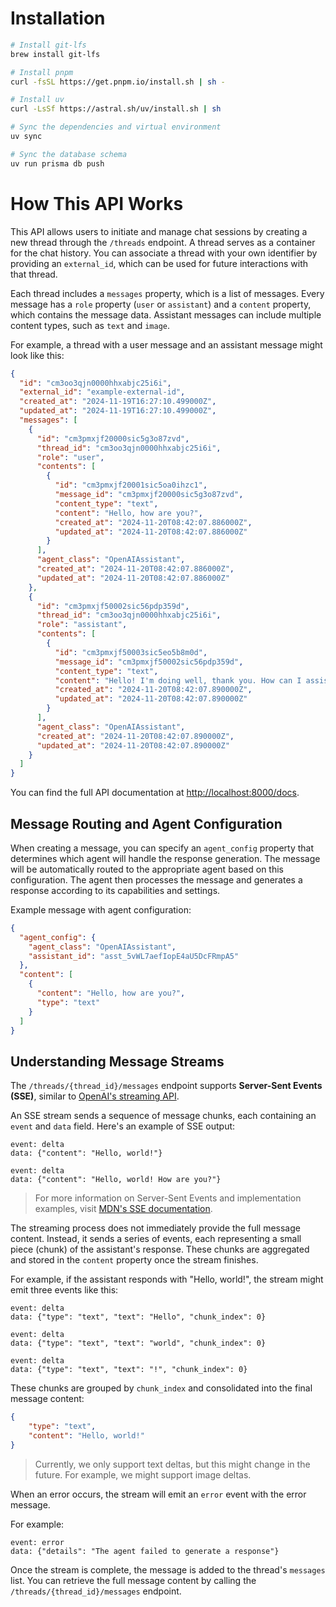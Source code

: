 # Installation

```sh
# Install git-lfs
brew install git-lfs

# Install pnpm
curl -fsSL https://get.pnpm.io/install.sh | sh -

# Install uv
curl -LsSf https://astral.sh/uv/install.sh | sh

# Sync the dependencies and virtual environment
uv sync

# Sync the database schema
uv run prisma db push
```

# How This API Works

This API allows users to initiate and manage chat sessions by creating a new thread through the `/threads` endpoint. A thread serves as a container for the chat history. You can associate a thread with your own identifier by providing an `external_id`, which can be used for future interactions with that thread.

Each thread includes a `messages` property, which is a list of messages. Every message has a `role` property (`user` or `assistant`) and a `content` property, which contains the message data. Assistant messages can include multiple content types, such as `text` and `image`.

For example, a thread with a user message and an assistant message might look like this:

```json
{
  "id": "cm3oo3qjn0000hhxabjc25i6i",
  "external_id": "example-external-id",
  "created_at": "2024-11-19T16:27:10.499000Z",
  "updated_at": "2024-11-19T16:27:10.499000Z",
  "messages": [
    {
      "id": "cm3pmxjf20000sic5g3o87zvd",
      "thread_id": "cm3oo3qjn0000hhxabjc25i6i",
      "role": "user",
      "contents": [
        {
          "id": "cm3pmxjf20001sic5oa0ihzc1",
          "message_id": "cm3pmxjf20000sic5g3o87zvd",
          "content_type": "text",
          "content": "Hello, how are you?",
          "created_at": "2024-11-20T08:42:07.886000Z",
          "updated_at": "2024-11-20T08:42:07.886000Z"
        }
      ],
      "agent_class": "OpenAIAssistant",
      "created_at": "2024-11-20T08:42:07.886000Z",
      "updated_at": "2024-11-20T08:42:07.886000Z"
    },
    {
      "id": "cm3pmxjf50002sic56pdp359d",
      "thread_id": "cm3oo3qjn0000hhxabjc25i6i",
      "role": "assistant",
      "contents": [
        {
          "id": "cm3pmxjf50003sic5eo5b8m0d",
          "message_id": "cm3pmxjf50002sic56pdp359d",
          "content_type": "text",
          "content": "Hello! I'm doing well, thank you. How can I assist you today?",
          "created_at": "2024-11-20T08:42:07.890000Z",
          "updated_at": "2024-11-20T08:42:07.890000Z"
        }
      ],
      "agent_class": "OpenAIAssistant",
      "created_at": "2024-11-20T08:42:07.890000Z",
      "updated_at": "2024-11-20T08:42:07.890000Z"
    }
  ]
}
```

You can find the full API documentation at [http://localhost:8000/docs](http://localhost:8000/docs).

## Message Routing and Agent Configuration

When creating a message, you can specify an `agent_config` property that determines which agent will handle the response generation. The message will be automatically routed to the appropriate agent based on this configuration. The agent then processes the message and generates a response according to its capabilities and settings.

Example message with agent configuration:

```json
{
  "agent_config": {
    "agent_class": "OpenAIAssistant",
    "assistant_id": "asst_5vWL7aefIopE4aU5DcFRmpA5"
  },
  "content": [
    {
      "content": "Hello, how are you?",
      "type": "text"
    }
  ]
}
```

## Understanding Message Streams


The `/threads/{thread_id}/messages` endpoint supports **Server-Sent Events (SSE)**, similar to [OpenAI's streaming API](https://platform.openai.com/docs/api-reference/streaming).

An SSE stream sends a sequence of message chunks, each containing an `event` and `data` field. Here's an example of SSE output:

```
event: delta
data: {"content": "Hello, world!"}

event: delta
data: {"content": "Hello, world! How are you?"}
```

> For more information on Server-Sent Events and implementation examples, visit [MDN's SSE documentation](https://developer.mozilla.org/en-US/docs/Web/API/Server-sent_events/Using_server-sent_events#examples).


The streaming process does not immediately provide the full message content. Instead, it sends a series of events, each representing a small piece (chunk) of the assistant's response. These chunks are aggregated and stored in the `content` property once the stream finishes.

For example, if the assistant responds with "Hello, world!", the stream might emit three events like this:

```
event: delta
data: {"type": "text", "text": "Hello", "chunk_index": 0}

event: delta
data: {"type": "text", "text": "world", "chunk_index": 0}

event: delta
data: {"type": "text", "text": "!", "chunk_index": 0}
```

These chunks are grouped by `chunk_index` and consolidated into the final message content:

```json
{
    "type": "text",
    "content": "Hello, world!"
}
```

> Currently, we only support text deltas, but this might change in the future. For example, we might support image deltas.

When an error occurs, the stream will emit an `error` event with the error message.

For example:

```
event: error
data: {"details": "The agent failed to generate a response"}
```

Once the stream is complete, the message is added to the thread's `messages` list. You can retrieve the full message content by calling the `/threads/{thread_id}/messages` endpoint.
